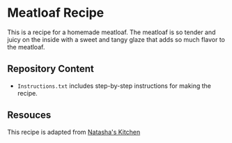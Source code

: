 # Meatloaf Recipe
This is a recipe for a homemade meatloaf. The meatloaf is so tender and juicy on the inside with a sweet and tangy glaze that adds so much flavor to the meatloaf. 

## Repository Content
- `Instructions.txt` includes step-by-step instructions for making the recipe.

## Resouces
This recipe is adapted from [Natasha's Kitchen](https://natashaskitchen.com/meatloaf-recipe/#jump-to-recipe)
